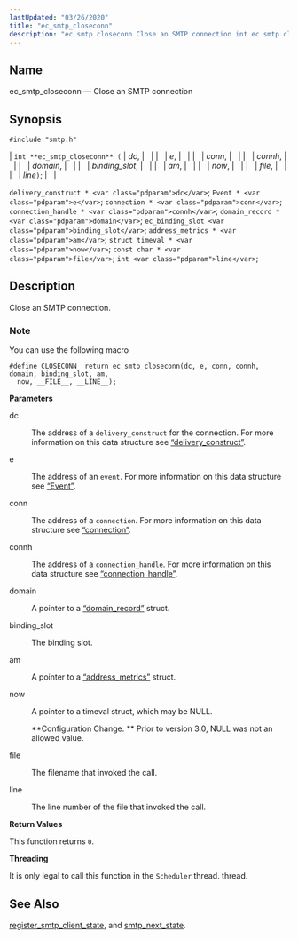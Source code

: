 ```yaml
---
lastUpdated: "03/26/2020"
title: "ec_smtp_closeconn"
description: "ec smtp closeconn Close an SMTP connection int ec smtp closeconn dc e conn connh domain binding slot am now file line delivery construct dc Event e connection conn connection handle connh domain record domain ec binding slot binding slot address metrics am struct timeval now const char file int..."
---
```


<a name="apis.ec_smtp_closeconn"></a> 
## Name

ec_smtp_closeconn — Close an SMTP connection

## Synopsis

`#include "smtp.h"`

| `int **ec_smtp_closeconn** (` | <var class="pdparam">dc</var>, |   |
|   | <var class="pdparam">e</var>, |   |
|   | <var class="pdparam">conn</var>, |   |
|   | <var class="pdparam">connh</var>, |   |
|   | <var class="pdparam">domain</var>, |   |
|   | <var class="pdparam">binding_slot</var>, |   |
|   | <var class="pdparam">am</var>, |   |
|   | <var class="pdparam">now</var>, |   |
|   | <var class="pdparam">file</var>, |   |
|   | <var class="pdparam">line</var>`)`; |   |

`delivery_construct * <var class="pdparam">dc</var>`;
`Event * <var class="pdparam">e</var>`;
`connection * <var class="pdparam">conn</var>`;
`connection_handle * <var class="pdparam">connh</var>`;
`domain_record * <var class="pdparam">domain</var>`;
`ec_binding_slot <var class="pdparam">binding_slot</var>`;
`address_metrics * <var class="pdparam">am</var>`;
`struct timeval * <var class="pdparam">now</var>`;
`const char * <var class="pdparam">file</var>`;
`int <var class="pdparam">line</var>`;<a name="idp49054656"></a> 
## Description

Close an SMTP connection.

### Note

You can use the following macro

```
#define CLOSECONN  return ec_smtp_closeconn(dc, e, conn, connh, domain, binding_slot, am,
  now, __FILE__, __LINE__);
```
**<a name="idp49057600"></a> Parameters**

<dl class="variablelist">

<dt>dc</dt>

<dd>

The address of a `delivery_construct` for the connection. For more information on this data structure see [“delivery_construct”](/momentum/3/3-api/structs-delivery-construct).

</dd>

<dt>e</dt>

<dd>

The address of an `event`. For more information on this data structure see [“Event”](/momentum/3/3-api/structs-event).

</dd>

<dt>conn</dt>

<dd>

The address of a `connection`. For more information on this data structure see [“connection”](/momentum/3/3-api/structs-connection).

</dd>

<dt>connh</dt>

<dd>

The address of a `connection_handle`. For more information on this data structure see [“connection_handle”](/momentum/3/3-api/structs-connection-handle).

</dd>

<dt>domain</dt>

<dd>

A pointer to a [“domain_record”](/momentum/3/3-api/structs-domain-record) struct.

</dd>

<dt>binding_slot</dt>

<dd>

The binding slot.

</dd>

<dt>am</dt>

<dd>

A pointer to a [“address_metrics”](/momentum/3/3-api/structs-address-metrics) struct.

</dd>

<dt>now</dt>

<dd>

A pointer to a timeval struct, which may be NULL.

**Configuration Change. ** Prior to version 3.0, NULL was not an allowed value.

</dd>

<dt>file</dt>

<dd>

The filename that invoked the call.

</dd>

<dt>line</dt>

<dd>

The line number of the file that invoked the call.

</dd>

</dl>

**<a name="idp49083984"></a> Return Values**

This function returns `0`.

**<a name="idp49085344"></a> Threading**

It is only legal to call this function in the `Scheduler` thread. thread.

<a name="idp49086896"></a> 
## See Also

[register_smtp_client_state](/momentum/3/3-api/apis-register-smtp-client-state), and [smtp_next_state](/momentum/3/3-api/apis-smtp-next-state).